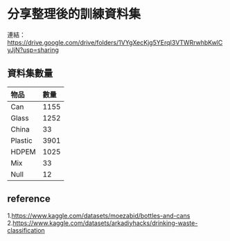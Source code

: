 # 分享整理後的訓練資料集

連結：<https://drive.google.com/drive/folders/1VYgXecKjg5YErqI3VTWRrwhbKwlCyJjN?usp=sharing>

## 資料集數量

|  物品   | 數量|
|:------  | :---|
| Can     | 1155|
| Glass   |1252 |
| China   |33 |
| Plastic |3901 |
| HDPEM  |1025|
| Mix |33|
|Null|12|

## reference
1.<https://www.kaggle.com/datasets/moezabid/bottles-and-cans>
2.<https://www.kaggle.com/datasets/arkadiyhacks/drinking-waste-classification>
